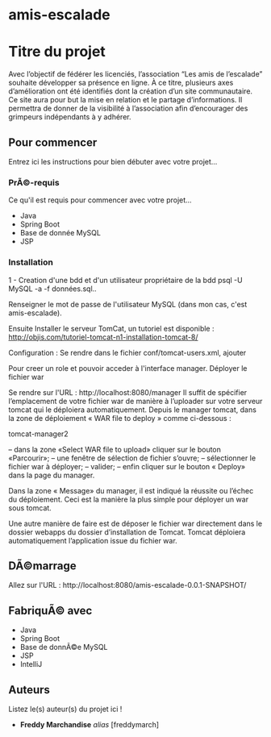 # amis-escalade
# Titre du projet

Avec l’objectif de fédérer les licenciés, l’association “Les amis de l’escalade” souhaite développer sa présence en ligne. À ce titre, plusieurs axes d’amélioration ont été identifiés dont la création d’un site communautaire. Ce site aura pour but la mise en relation et le partage d’informations. Il permettra de donner de la visibilité à l’association afin d’encourager des grimpeurs indépendants à y adhérer. 


## Pour commencer

Entrez ici les instructions pour bien débuter avec votre projet...

### PrÃ©-requis

Ce qu'il est requis pour commencer avec votre projet...

- Java
- Spring Boot
- Base de donnée MySQL
- JSP

### Installation

1 - Creation d'une bdd et d'un utilisateur propriétaire de la bdd psql -U MySQL -a -f données.sql..

Renseigner le mot de passe de l'utilisateur MySQL (dans mon cas, c'est amis-escalade).

Ensuite Installer le serveur TomCat, un tutoriel est disponible : http://objis.com/tutoriel-tomcat-n1-installation-tomcat-8/

Configuration : Se rendre dans le fichier conf/tomcat-users.xml, ajouter

Pour creer un role et pouvoir acceder à l'interface manager.
Déployer le fichier war

Se rendre sur l'URL : http://localhost:8080/manager Il suffit de spécifier l’emplacement de votre fichier war de manière à l’uploader sur votre serveur tomcat qui le déploiera automatiquement. Depuis le manager tomcat, dans la zone de déploiement « WAR file to deploy » comme ci-dessous :

tomcat-manager2

– dans la zone «Select WAR file to upload» cliquer sur le bouton «Parcourir»; – une fenêtre de sélection de fichier s’ouvre; – sélectionner le fichier war à déployer; – valider; – enfin cliquer sur le bouton « Deploy» dans la page du manager.

Dans la zone « Message» du manager, il est indiqué la réussite ou l’échec du déploiement. Ceci est la manière la plus simple pour déployer un war sous tomcat.

Une autre manière de faire est de déposer le fichier war directement dans le dossier webapps du dossier d’installation de Tomcat. Tomcat déploiera automatiquement l’application issue du fichier war.




## DÃ©marrage

Allez sur l'URL : http://localhost:8080/amis-escalade-0.0.1-SNAPSHOT/

## FabriquÃ© avec

- Java
- Spring Boot
- Base de donnÃ©e MySQL
- JSP
- IntelliJ

## Auteurs

Listez le(s) auteur(s) du projet ici !
* **Freddy Marchandise** _alias_ [freddymarch]

